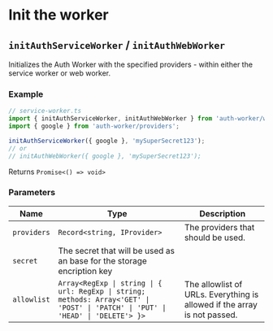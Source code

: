 # Init the worker

## `initAuthServiceWorker` / `initAuthWebWorker`

Initializes the Auth Worker with the specified providers - within either the service worker or web worker.

### Example

```ts
// service-worker.ts
import { initAuthServiceWorker, initAuthWebWorker } from 'auth-worker/worker';
import { google } from 'auth-worker/providers';

initAuthServiceWorker({ google }, 'mySuperSecret123');
// or
// initAuthWebWorker({ google }, 'mySuperSecret123');
```

Returns `Promise<() => void>`

### Parameters

| Name        | Type                                                                                                                              | Description                                                              |
| ----------- | --------------------------------------------------------------------------------------------------------------------------------- | ------------------------------------------------------------------------ |
| `providers` | `Record<string, IProvider>`                                                                                                       | The providers that should be used.                                       |
| `secret`    | The secret that will be used as an base for the storage encription key                                                            |
| `allowlist` | `Array<RegExp \| string \| { url: RegExp \| string; methods: Array<'GET' \| 'POST' \| 'PATCH' \| 'PUT' \| 'HEAD' \| 'DELETE'> }>` | The allowlist of URLs. Everything is allowed if the array is not passed. |
